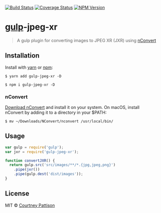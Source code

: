 [![Build Status][travis-img]][travis-url] [![Coverage Status][coveralls-img]][coveralls-url] [![NPM Version][npm-img]][npm-url]

# [gulp](https://gulpjs.com/)-jpeg-xr
> A gulp plugin for converting images to JPEG XR (JXR) using [nConvert](https://www.xnview.com/en/nconvert/)

## Installation
Install with [yarn][yarn-url] or [npm][npm-home-url]:
```
$ yarn add gulp-jpeg-xr -D
```
```
$ npm i gulp-jpeg-xr -D
```

### nConvert
[Download nConvert](https://www.xnview.com/en/nconvert/#downloads) and install it on your system. On macOS, install nConvert by adding it to a directory in your $PATH:
```
$ mv ~/Downloads/NConvert/nconvert /usr/local/bin/
```

## Usage
```.js
var gulp = require('gulp');
var jxr = require('gulp-jpeg-xr');

function convertJXR() {
  return gulp.src('src/images/**/*.{jpg,jpeg,png}')
    .pipe(jxr())
    .pipe(gulp.dest('dist/images'));
}
```

## License

MIT © [Courtney Pattison](https://courtneypattison.com/)

[coveralls-img]: https://img.shields.io/coveralls/github/courtneypattison/gulp-jpeg-xr.svg
[coveralls-url]: https://coveralls.io/github/courtneypattison/gulp-jpeg-xr

[npm-home-url]: https://www.npmjs.com/
[npm-img]: https://img.shields.io/npm/v/gulp-jpeg-xr.svg
[npm-url]: https://www.npmjs.com/package/gulp-jpeg-xr

[travis-img]: https://img.shields.io/travis/courtneypattison/gulp-jpeg-xr.svg
[travis-url]: https://travis-ci.org/courtneypattison/gulp-jpeg-xr

[yarn-url]: https://yarnpkg.com/

